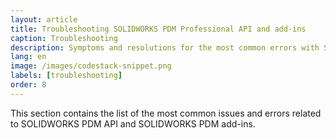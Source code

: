 ```yaml
---
layout: article
title: Troubleshooting SOLIDWORKS PDM Professional API and add-ins
caption: Troubleshooting
description: Symptoms and resolutions for the most common errors with SOLIDWORKS PDM professional API and add-ins development, debugging and registering.
lang: en
image: /images/codestack-snippet.png
labels: [troubleshooting]
order: 8
---
```

This section contains the list of the most common issues and errors related to SOLIDWORKS PDM API and SOLIDWORKS PDM add-ins.